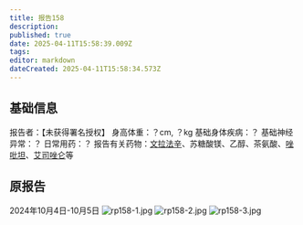 ```yaml
---
title: 报告158
description: 
published: true
date: 2025-04-11T15:58:39.009Z
tags: 
editor: markdown
dateCreated: 2025-04-11T15:58:34.573Z
---
```


## 基础信息
报告者：【未获得署名授权】
身高体重：？cm, ？kg
基础身体疾病：？
基础神经异常：？
日常用药：？
报告有关药物：[文拉法辛](/drug/VEN)、苏糖酸镁、乙醇、茶氨酸、[唑吡坦](/drug/思诺思)、[艾司唑仑](/drug/BZDs)等

## 原报告
2024年10月4日-10月5日
![rp158-1.jpg](/imgs/rp158-1.jpg)
![rp158-2.jpg](/imgs/rp158-2.jpg)
![rp158-3.jpg](/imgs/rp158-3.jpg)